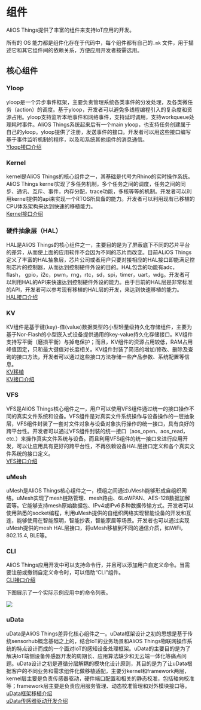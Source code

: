 # 组件

AliOS Things提供了丰富的组件来支持IoT应用的开发。

所有的 OS 能力都是组件化存在于代码中，每个组件都有自己的`.mk` 文件，用于描述它和其它组件间的依赖关系，方便应用开发者按需选用。

## 核心组件

### Yloop

yloop是一个异步事件框架，主要负责管理系统各类事件的分发处理，及各类微任务（action）的调度。基于yloop，开发者可以避免多线程编程引入的复杂度和资源占用。yloop支持监听本地事件和网络事件，支持延时调用，支持workqueue处理耗时事件。AliOS Things系统起来后有一个main yloop，也支持任务创建属于自己的yloop。yloop提供了注册，发送事件的接口。开发者可以用这些接口编写基于事件监听机制的程序，以及和系统其他组件的消息通信。  
[Yloop接口介绍](https://github.com/alibaba/AliOS-Things/wiki/AliOS-Things-API-YLOOP-Guide)

### Kernel

kernel是AliOS Things的核心组件之一，其基础是代号为Rhino的实时操作系统。AliOS Things kernel实现了多任务机制，多个任务之间的调度，任务之间的同步、通讯、互斥、事件，内存分配，trace功能，多核等等的机制。开发者可以利用kernel提供的api来实现一个RTOS所具备的能力。开发者可以利用现有已移植的CPU体系架构来达到快速的移植能力。  
[Kernel接口介绍](https://github.com/alibaba/AliOS-Things/wiki/AliOS-Things-API-KERNEL-Guide)

### 硬件抽象层（HAL）

HAL是AliOS Things的核心组件之一，主要目的是为了屏蔽底下不同的芯片平台的差异，从而使上面的应用软件不会因为不同的芯片而改变。目前ALiOS Things定义了丰富的HAL抽象层，芯片公司或者用户只要对接相应的HAL接口即能满足控制芯片的控制器，从而达到控制硬件外设的目的。HAL包含的功能有adc，flash， gpio，i2c，pwm，rng，rtc，sd，spi，timer，uart，wdg。开发者可以利用HAL的API来快速达到控制硬件外设的能力。由于目前的HAL层是非常标准的API，开发者可以参考现有移植的HAL层的开发，来达到快速移植的能力。  
[HAL接口介绍](https://github.com/alibaba/AliOS-Things/wiki/AliOS-Things-HAL-Porting-Guide)

### KV

KV组件是基于键\(key\)-值\(value\)数据类型的小型轻量级持久化存储组件，主要为基于Nor-Flash的小型嵌入式设备提供通用的key-value持久化存储接口。KV组件支持写平衡（磨损平衡）与掉电保护；而且，KV组件的资源占用较低，RAM占用峰值固定，只和最大键值对长度相关。KV组件封装了简洁的增加/修改、删除及查询的接口方法，开发者可以通过这些接口方法存储一些产品参数、系统配置等信息。  
[KV移植](https://github.com/alibaba/AliOS-Things/wiki/AliOS-Things-HAL-Porting-Guide#2kv组件移植开发注意事项)  
[KV接口介绍](https://github.com/alibaba/AliOS-Things/wiki/AliOS-Things-API-KV-Guide)

### VFS

VFS是AliOS Things核心组件之一，用户可以使用VFS组件通过统一的接口操作不同的真实文件系统和设备。VFS组件是对真实文件系统操作与设备操作的一层抽象层，VFS组件封装了一套对文件对象与设备对象执行操作的统一接口，具有良好的跨平台性。开发者可以通过VFS组件封装的统一接口（aos\_open、aos\_read，etc.）来操作真实文件系统与设备。而且利用VFS组件的统一接口来进行应用开发，可以让应用具有更好的跨平台性，不再依赖设备HAL层接口定义和各个真实文件系统的接口定义。  
[VFS接口介绍](https://github.com/alibaba/AliOS-Things/wiki/AliOS-Things-API-VFS-Guide)

### uMesh

uMesh是AliOS Things核心组件之一，模组之间通过uMesh能够形成自组织网络。uMesh实现了mesh链路管理、mesh路由、6LoWPAN、AES-128数据加解密等。它能够支持mesh原始数据包、IPv4或IPv6多种数据传输方式。开发者可以使用熟悉的socket编程，利用uMesh提供的自组织网络实现智能设备的开发和互连，能够使用在智能照明，智能抄表，智能家居等场景。开发者也可以通过实现uMesh提供的mesh HAL层接口，将uMesh移植到不同的通信介质，如WiFi，802.15.4, BLE等。

### CLI

AliOS Things应用开发中可以支持命令行，并且可以添加用户自定义命令。当需要注册或撤销自定义命令时，可以借助“CLI”组件。  
[CLI接口介绍](https://github.com/alibaba/AliOS-Things/wiki/AliOS-Things-API-CLI-Guide)

下图展示了一个实际示例应用中的命令列表。

![](https://img.alicdn.com/tfs/TB1ETiGdwMPMeJjy1XcXXXpppXa-447-367.png)

### uData

uData是AliOS Things差异化核心组件之一。uData框架设计之初的思想是基于传统sensorhub概念基础之上的，结合IoT的业务场景和AliOS Things物联网操作系统的特点设计而成的一个面对IoT的感知设备处理框架。uData的主要目的是为了解决IoT端侧设备传感器开发的周期长、应用算法缺少和无云端一体化等痛点问题。uData设计之初是遵循分层解耦的模块化设计原则，其目的是为了让uData根据客户的不同业务和需求组件化做移植适配，主要分kernel和framework两层，kernel层主要是负责传感器驱动，硬件端口配置和相关的静态校准，包括轴向校准等；framework层主要是负责应用服务管理、动态校准管理和对外模块接口等。  
[uData框架移植介绍](https://github.com/alibaba/AliOS-Things/wiki/AliOS-Things-uData-Framework-Porting-Guide)  
[uData传感器驱动开发介绍](https://github.com/alibaba/AliOS-Things/wiki/AliOS-Things-uData-Sensor-Driver-Porting-Guide)


